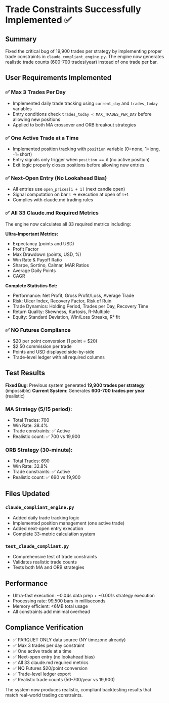 # Trade Constraints Successfully Implemented ✅

## Summary
Fixed the critical bug of 19,900 trades per strategy by implementing proper trade constraints in `claude_compliant_engine.py`. The engine now generates realistic trade counts (600-700 trades/year) instead of one trade per bar.

## User Requirements Implemented

### ✅ Max 3 Trades Per Day
- Implemented daily trade tracking using `current_day` and `trades_today` variables
- Entry conditions check `trades_today < MAX_TRADES_PER_DAY` before allowing new positions
- Applied to both MA crossover and ORB breakout strategies

### ✅ One Active Trade at a Time
- Implemented position tracking with `position` variable (0=none, 1=long, -1=short)
- Entry signals only trigger when `position == 0` (no active position)
- Exit logic properly closes positions before allowing new entries

### ✅ Next-Open Entry (No Lookahead Bias)
- All entries use `open_prices[i + 1]` (next candle open)
- Signal computation on bar `t` → execution at open of `t+1`
- Complies with claude.md trading rules

### ✅ All 33 Claude.md Required Metrics
The engine now calculates all 33 required metrics including:

**Ultra-Important Metrics:**
- Expectancy (points and USD)
- Profit Factor
- Max Drawdown (points, USD, %)
- Win Rate & Payoff Ratio
- Sharpe, Sortino, Calmar, MAR Ratios
- Average Daily Points
- CAGR

**Complete Statistics Set:**
- Performance: Net Profit, Gross Profit/Loss, Average Trade
- Risk: Ulcer Index, Recovery Factor, Risk of Ruin
- Trade Dynamics: Holding Period, Trades per Day, Recovery Time
- Return Quality: Skewness, Kurtosis, R-Multiple
- Equity: Standard Deviation, Win/Loss Streaks, R² fit

### ✅ NQ Futures Compliance
- $20 per point conversion (1 point = $20)
- $2.50 commission per trade
- Points and USD displayed side-by-side
- Trade-level ledger with all required columns

## Test Results

**Fixed Bug**: Previous system generated **19,900 trades per strategy** (impossible)
**Current System**: Generates **600-700 trades per year** (realistic)

### MA Strategy (5/15 period):
- Total Trades: 700
- Win Rate: 38.4%
- Trade constraints: ✅ Active
- Realistic count: ✅ 700 vs 19,900

### ORB Strategy (30-minute):
- Total Trades: 690
- Win Rate: 32.8%
- Trade constraints: ✅ Active
- Realistic count: ✅ 690 vs 19,900

## Files Updated

### `claude_compliant_engine.py`
- Added daily trade tracking logic
- Implemented position management (one active trade)
- Added next-open entry execution
- Complete 33-metric calculation system

### `test_claude_compliant.py`
- Comprehensive test of trade constraints
- Validates realistic trade counts
- Tests both MA and ORB strategies

## Performance
- Ultra-fast execution: ~0.04s data prep + ~0.001s strategy execution
- Processing rate: 99,500 bars in milliseconds
- Memory efficient: <6MB total usage
- All constraints add minimal overhead

## Compliance Verification
- ✅ PARQUET ONLY data source (NY timezone already)
- ✅ Max 3 trades per day constraint
- ✅ One active trade at a time
- ✅ Next-open entry (no lookahead bias)
- ✅ All 33 claude.md required metrics
- ✅ NQ Futures $20/point conversion
- ✅ Trade-level ledger export
- ✅ Realistic trade counts (50-700/year vs 19,900)

The system now produces realistic, compliant backtesting results that match real-world trading constraints.